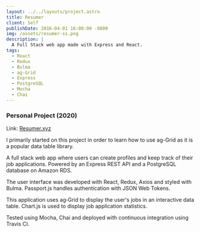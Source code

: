 ```yaml
---
layout: ../../layouts/project.astro
title: Resumer
client: Self
publishDate: 2016-04-01 16:00:00 -0800
img: /assets/resumer-ss.png
description: |
  A Full Stack web app made with Express and React.
tags:
  - React
  - Redux
  - Bulma
  - ag-Grid
  - Express
  - PostgreSQL
  - Mocha
  - Chai
---
```


### Personal Project (2020)

Link: [Resumer.xyz](https://resumer.xyz/)

I primarily started on this project in order to learn how to use ag-Grid as it is a popular data table library.

A full stack web app where users can create profiles and keep track of their
job applications. Powered by an Express REST API and a PostgreSQL database on Amazon
RDS.

The user interface was developed with React, Redux, Axios and styled with Bulma. Passport.js handles authentication with JSON Web Tokens.

This application uses ag‑Grid to display the user's jobs in an interactive data table. Chart.js is used to display job application statistics.

Tested using Mocha, Chai and deployed with continuous integration using Travis CI.
